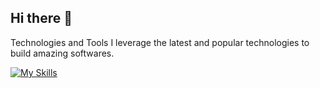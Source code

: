 ## Hi there 👋

Technologies and Tools
I leverage the latest and popular technologies to build amazing softwares.

[![My Skills](https://skillicons.dev/icons?i=js,html,css,notion,php,react,git,github,node,bootstrap,canvas,wordpress,api,npm,figma)](https://skillicons.dev)
